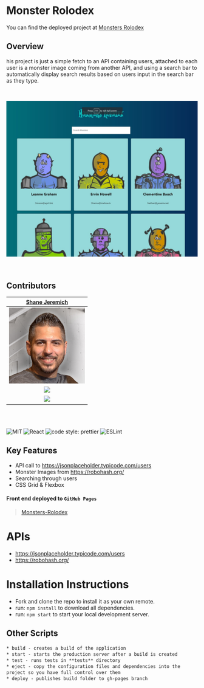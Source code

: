 # Monster Rolodex

You can find the deployed project at [Monsters Rolodex](https://sjeremich23.github.io/Monsters-Rolodex/)

## Overview

his project is just a simple fetch to an API containing users, attached to each user is a monster image coming from another API, and using a search bar to automatically display search results based on users input in the search bar as they type.

<br>

![Monsters-Rolodex](/public/images/monster-rolodex.jpg)

<br>

## Contributors

|                                        [Shane Jeremich](https://github.com/sjeremich23)                                        |
| :----------------------------------------------------------------------------------------------------------------------------: |
|                     [<img src="public/images/shane.png" width = "200" />](https://github.com/sjeremich23)                      |
|                    [<img src="https://github.com/favicon.ico" width="15"> ](https://github.com/sjeremich23)                    |
| [ <img src="https://static.licdn.com/sc/h/al2o9zrvru7aqj8e1x2rzsrca" width="15"> ](https://www.linkedin.com/in/shanejeremich/) |

<br>
<br>

![MIT](https://img.shields.io/packagist/l/doctrine/orm.svg)
![React](https://img.shields.io/badge/react-v16.11.0.2-blue.svg)
![code style: prettier](https://img.shields.io/badge/code_style-prettier-ff69b4.svg?style=flat-square)
![ESLint](https://img.shields.io/badge/ESLint-4B3263?logo=eslint&logoColor=white)

## Key Features

- API call to https://jsonplaceholder.typicode.com/users
- Monster Images from https://robohash.org/
- Searching through users
- CSS Grid & Flexbox

#### Front end deployed to `GitHub Pages`

> [Monsters-Rolodex](https://sjeremich23.github.io/Monsters-Rolodex/)

# APIs

- https://jsonplaceholder.typicode.com/users
- https://robohash.org/

# Installation Instructions

- Fork and clone the repo to install it as your own remote.
- run: `npm install` to download all dependencies.
- run: `npm start` to start your local development server.

## Other Scripts

    * build - creates a build of the application
    * start - starts the production server after a build is created
    * test - runs tests in **tests** directory
    * eject - copy the configuration files and dependencies into the project so you have full control over them
    * deploy - publishes build folder to gh-pages branch
